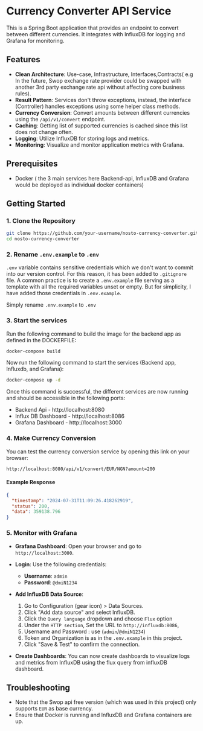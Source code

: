 # Currency Converter API Service

This is a Spring Boot application that provides an endpoint to convert between different currencies. It integrates with InfluxDB for logging and Grafana for monitoring.

## Features

- **Clean Architecture**: Use-case, Infrastructure, Interfaces,Contracts( e.g In the future, Swop exchange rate provider could be swapped with another 3rd party exchange rate api without affecting core business rules).
- **Result Pattern**: Services don't throw exceptions, instead, the interface (Controller) handles exceptions using some helper class methods.
- **Currency Conversion**: Convert amounts between different currencies using the `/api/v1/convert` endpoint.
- **Caching**: Getting list of supported currencies is cached since this list does not change often.
- **Logging**: Utilize InfluxDB for storing logs and metrics.
- **Monitoring**: Visualize and monitor application metrics with Grafana.

## Prerequisites

- Docker ( the 3 main services here Backend-api, InfluxDB and Grafana would be deployed as individual docker containers)

## Getting Started

### 1. Clone the Repository

```bash
git clone https://github.com/your-username/nosto-currency-converter.git
cd nosto-currency-converter
```

### 2. Rename `.env.example` to `.env `

`.env` variable contains sensitive credentials which we don't want to commit into our version control. For this reason, it has been added to `.gitignore` file.
A common practice is to create a `.env.example` file serving as a template with all the required variables unset or empty. But for simplicity, I have added those credentials in `.env.example`.

Simply rename `.env.example` to `.env`

### 3. Start the services

Run the following command to build the image for the backend app as defined in the DOCKERFILE:

```bash
docker-compose build
```

Now run the following command to start the services (Backend app, Influxdb, and Grafana):

```bash
docker-compose up -d
```

Once this command is successful, the different services are now running and should be accessible in the following ports:

- Backend Api - http://localhost:8080
- Influx DB Dashboard - http://localhost:8086
- Grafana Dashboard - http://localhost:3000

### 4. Make Currency Conversion

You can test the currency conversion service by opening this link on your browser:

```
http://localhost:8080/api/v1/convert/EUR/NGN?amount=200
```

#### Example Response

```json
{
  "timestamp": "2024-07-31T11:09:26.418262919",
  "status": 200,
  "data": 359138.796
}
```

### 5. Monitor with Grafana

- **Grafana Dashboard**: Open your browser and go to `http://localhost:3000`.
- **Login**: Use the following credentials:

  - **Username**: `admin`
  - **Password**: `@dmiN1234`

- **Add InfluxDB Data Source**:

  1. Go to Configuration (gear icon) > Data Sources.
  2. Click "Add data source" and select InfluxDB.
  3. Click the `Query language` dropdown and choose `Flux` option
  4. Under the `HTTP section`, Set the URL to `http://influxdb:8086`,
  5. Username and Password : use (`admin`/`@dmiN1234`)
  6. Token and Organization is as in the `.env.example` in this project.
  7. Click "Save & Test" to confirm the connection.

- **Create Dashboards**: You can now create dashboards to visualize logs and metrics from InfluxDB using the flux query from influxDB dashboard.

## Troubleshooting

- Note that the Swop api free version (which was used in this project) only supports `EUR` as base currency.
- Ensure that Docker is running and InfluxDB and Grafana containers are up.
